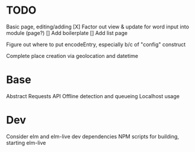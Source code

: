 # TODO
Basic page, editing/adding
  [X] Factor out view & update for word input into module (page?)
  [] Add boilerplate
  [] Add list page

Figure out where to put encodeEntry, especially b/c of "config" construct


Complete place creation via geolocation and datetime

# Base
Abstract Requests API
Offline detection and queueing
Localhost usage

# Dev
Consider elm and elm-live dev dependencies
NPM scripts for building, starting elm-live
